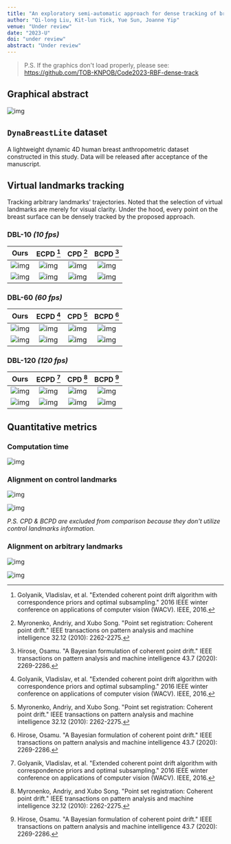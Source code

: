 ```yaml
---
title: "An exploratory semi-automatic approach for dense tracking of breast motion in 4D"
author: "Qi-long Liu, Kit-lun Yick, Yue Sun, Joanne Yip"
venue: "Under review"
date: "2023-U"
doi: "under review"
abstract: "Under review"
---
```


> P.S. If the graphics don't load properly, please see: https://github.com/TOB-KNPOB/Code2023-RBF-dense-track

## Graphical abstract

![img](https://github.com/TOB-KNPOB/code2023-rbf-dense-track/blob/main/graphic/workflow.png?raw=true)

## `DynaBreastLite` dataset

A lightweight dynamic 4D human breast anthropometric dataset constructed in this study. Data will be released after acceptance of the manuscript.

## Virtual landmarks tracking

Tracking arbitrary landmarks' trajectories. Noted that the selection of virtual landmarks are merely for visual clarity. Under the hood, every point on the breast surface can be densely tracked by the proposed approach.

### DBL-10 _(10 fps)_

| Ours | ECPD [^ecpd] | CPD [^cpd] | BCPD [^bcpd] |
| :---: | :---: | :---: | :--: |
| ![img](https://github.com/TOB-KNPOB/code2023-rbf-dense-track/blob/main/graphic/10fps/rbf/vkps_random.gif?raw=ture) | ![img](https://github.com/TOB-KNPOB/code2023-rbf-dense-track/blob/main/graphic/10fps/ecpd/vkps_random.gif?raw=ture) | ![img](https://github.com/TOB-KNPOB/code2023-rbf-dense-track/blob/main/graphic/10fps/cpd/vkps_random.gif?raw=ture) | ![img](https://github.com/TOB-KNPOB/code2023-rbf-dense-track/blob/main/graphic/10fps/bcpd/vkps_random.gif?raw=ture) |
| ![img](https://github.com/TOB-KNPOB/code2023-rbf-dense-track/blob/main/graphic/10fps/rbf/vkps_random_trace.png?raw=ture) | ![img](https://github.com/TOB-KNPOB/code2023-rbf-dense-track/blob/main/graphic/10fps/ecpd/vkps_random_trace.png?raw=ture) | ![img](https://github.com/TOB-KNPOB/code2023-rbf-dense-track/blob/main/graphic/10fps/cpd/vkps_random_trace.png?raw=ture) | ![img](https://github.com/TOB-KNPOB/code2023-rbf-dense-track/blob/main/graphic/10fps/bcpd/vkps_random_trace.png?raw=ture) |


### DBL-60 _(60 fps)_

| Ours | ECPD [^ecpd] | CPD [^cpd] | BCPD [^bcpd] |
| :---: | :---: | :---: | :--: |
| ![img](https://github.com/TOB-KNPOB/code2023-rbf-dense-track/blob/main/graphic/60fps/rbf/vkps_random.gif?raw=ture) | ![img](https://github.com/TOB-KNPOB/code2023-rbf-dense-track/blob/main/graphic/60fps/ecpd/vkps_random.gif?raw=ture) | ![img](https://github.com/TOB-KNPOB/code2023-rbf-dense-track/blob/main/graphic/60fps/cpd/vkps_random.gif?raw=ture) | ![img](https://github.com/TOB-KNPOB/code2023-rbf-dense-track/blob/main/graphic/60fps/bcpd/vkps_random.gif?raw=ture) |
| ![img](https://github.com/TOB-KNPOB/code2023-rbf-dense-track/blob/main/graphic/60fps/rbf/vkps_random_trace.png?raw=ture) | ![img](https://github.com/TOB-KNPOB/code2023-rbf-dense-track/blob/main/graphic/60fps/ecpd/vkps_random_trace.png?raw=ture) | ![img](https://github.com/TOB-KNPOB/code2023-rbf-dense-track/blob/main/graphic/60fps/cpd/vkps_random_trace.png?raw=ture) | ![img](https://github.com/TOB-KNPOB/code2023-rbf-dense-track/blob/main/graphic/60fps/bcpd/vkps_random_trace.png?raw=ture) |


### DBL-120 _(120 fps)_

| Ours | ECPD [^ecpd] | CPD [^cpd] | BCPD [^bcpd] |
| :---: | :---: | :---: | :--: |
| ![img](https://github.com/TOB-KNPOB/code2023-rbf-dense-track/blob/main/graphic/120fps/rbf/vkps_random.gif?raw=ture) | ![img](https://github.com/TOB-KNPOB/code2023-rbf-dense-track/blob/main/graphic/120fps/ecpd/vkps_random.gif?raw=ture) | ![img](https://github.com/TOB-KNPOB/code2023-rbf-dense-track/blob/main/graphic/120fps/cpd/vkps_random.gif?raw=ture) | ![img](https://github.com/TOB-KNPOB/code2023-rbf-dense-track/blob/main/graphic/120fps/bcpd/vkps_random.gif?raw=ture) |
| ![img](https://github.com/TOB-KNPOB/code2023-rbf-dense-track/blob/main/graphic/120fps/rbf/vkps_random_trace.png?raw=ture) | ![img](https://github.com/TOB-KNPOB/code2023-rbf-dense-track/blob/main/graphic/120fps/ecpd/vkps_random_trace.png?raw=ture) | ![img](https://github.com/TOB-KNPOB/code2023-rbf-dense-track/blob/main/graphic/120fps/cpd/vkps_random_trace.png?raw=ture) | ![img](https://github.com/TOB-KNPOB/code2023-rbf-dense-track/blob/main/graphic/120fps/bcpd/vkps_random_trace.png?raw=ture) |

## Quantitative metrics

### Computation time

![img](https://github.com/TOB-KNPOB/code2023-rbf-dense-track/blob/main/graphic/graph/compute_time.png?raw=ture)

### Alignment on control landmarks

![img](https://github.com/TOB-KNPOB/code2023-rbf-dense-track/blob/main/graphic/graph/align_control.png?raw=ture)

![img](https://github.com/TOB-KNPOB/code2023-rbf-dense-track/blob/main/graphic/graph/align_control_time.png?raw=ture)

_P.S. CPD & BCPD are excluded from comparison because they don't utilize control landmarks information._

### Alignment on arbitrary landmarks

![img](https://github.com/TOB-KNPOB/code2023-rbf-dense-track/blob/main/graphic/graph/align_noncontrol.png?raw=ture)

![img](https://github.com/TOB-KNPOB/code2023-rbf-dense-track/blob/main/graphic/graph/align_noncontrol_time.png?raw=ture)


[^ecpd]: Golyanik, Vladislav, et al. "Extended coherent point drift algorithm with correspondence priors and optimal subsampling." 2016 IEEE winter conference on applications of computer vision (WACV). IEEE, 2016.
[^cpd]: Myronenko, Andriy, and Xubo Song. "Point set registration: Coherent point drift." IEEE transactions on pattern analysis and machine intelligence 32.12 (2010): 2262-2275.
[^bcpd]: Hirose, Osamu. "A Bayesian formulation of coherent point drift." IEEE transactions on pattern analysis and machine intelligence 43.7 (2020): 2269-2286.